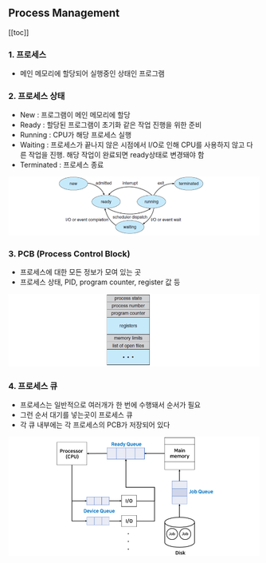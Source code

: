 ## Process Management

[[toc]]

### 1. 프로세스
- 메인 메모리에 할당되어 실행중인 상태인 프로그램

### 2. 프로세스 상태
- New : 프로그램이 메인 메모리에 할당
- Ready : 할당된 프로그램이 초기화 같은 작업 진행을 위한 준비
- Running : CPU가 해당 프로세스 실행
- Waiting : 프로세스가 끝나지 않은 시점에서 I/O로 인해 CPU를 사용하지 않고 다른 작업을 진행. 해당 작업이 완료되면 ready상태로 변경돼야 함
- Terminated : 프로세스 종료

![alt](../../images/process1.png)

### 3. PCB (Process Control Block)
- 프로세스에 대한 모든 정보가 모여 있는 곳
- 프로세스 상태, PID, program counter, register 값 등

![alt](../../images/process2.png)

### 4. 프로세스 큐
- 프로세스는 일반적으로 여러개가 한 번에 수행돼서 순서가 필요
- 그런 순서 대기를 넣는곳이 프로세스 큐
- 각 큐 내부에는 각 프로세스의 PCB가 저장되어 있다

![alt](../../images/process3.png)